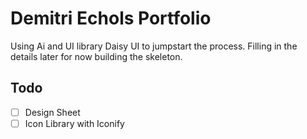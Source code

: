 # Demitri Echols Portfolio

Using Ai and UI library Daisy UI to jumpstart the process. Filling in the details later for now building the skeleton.

## Todo

- [ ] Design Sheet
- [ ] Icon Library with Iconify
